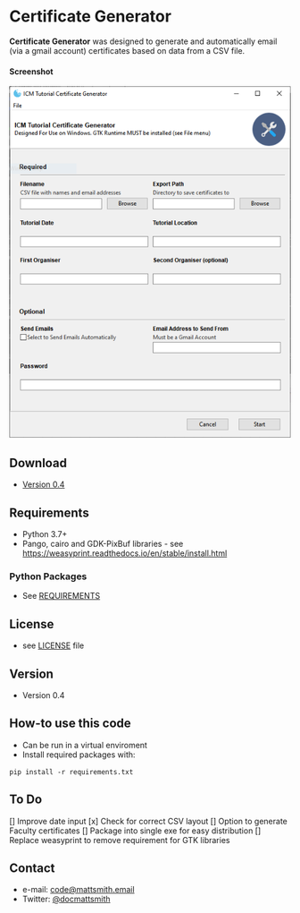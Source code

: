 Certificate Generator 
======
**Certificate Generator** was designed to generate and automatically email (via a gmail account) certificates based on data from a CSV file. 

#### Screenshot
![Screenshot software](https://github.com/mattsmithuk/certificate_generator/blob/master/screenshot.png "screenshot software")

## Download
* [Version 0.4](https://github.com/mattsmithuk/certificate_generator/archive/master.zip)

## Requirements
* Python 3.7+
* Pango, cairo and GDK-PixBuf libraries - see https://weasyprint.readthedocs.io/en/stable/install.html

### Python Packages
* See [REQUIREMENTS](https://github.com/mattsmithuk/certificate_generator/blob/master/REQUIREMENTS.txt)

## License 
* see [LICENSE](https://github.com/mattsmithuk/certificate_generator/blob/master/LICENSE.md) file

## Version 
* Version 0.4

## How-to use this code
* Can be run in a virtual enviroment
* Install required packages with: 
```
pip install -r requirements.txt
```

## To Do
[] Improve date input
[x] Check for correct CSV layout
[] Option to generate Faculty certificates
[] Package into single exe for easy distribution
[] Replace weasyprint to remove requirement for GTK libraries

## Contact
* e-mail: code@mattsmith.email
* Twitter: [@docmattsmith](https://twitter.com/docmattsmith "docmattsmith on twitter")

